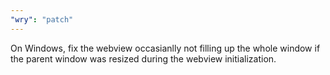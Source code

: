```yaml
---
"wry": "patch"
---
```


On Windows, fix the webview occasianlly not filling up the whole window if the parent window was resized during the webview initialization.
